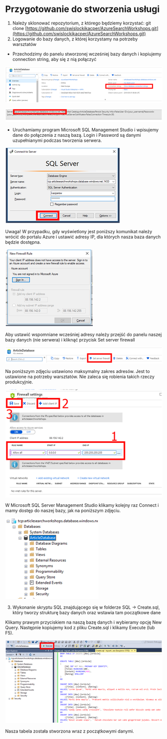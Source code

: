 # Przygotowanie do stworzenia usługi

1. Należy sklonować  repozytorium, z którego będziemy korzystać: git clone [https://github.com/swislockikacper/AzureSearchWorkshops.git](https://github.com/swislockikacper/AzureSearchWorkshops.git)
2. Logowanie do bazy danych, z której korzystamy na potrzeby warsztatów

* Przechodzimy do panelu stworzonej wcześniej bazy danych i kopiujemy connection string, aby się z nią połączyć

![](../../.gitbook/assets/image%20%2846%29.png)

![](../../.gitbook/assets/image%20%2857%29.png)

* Uruchamiamy program Microsoft SQL Management Studio i wpisujemy dane do połączenia z naszą bazą. Login i Password są danymi uzupełnianymi podczas tworzenia serwera.

![](../../.gitbook/assets/image%20%28100%29.png)

Uwaga! W przypadku, gdy wyświetlony jest poniższy komunikat należy wrócić do portalu Azure i ustawić adresy IP, dla których nasza baza danych będzie dostępna.

![](../../.gitbook/assets/image%20%28102%29.png)

Aby ustawić wspomniane wcześniej adresy należy przejść do panelu naszej bazy danych \(nie serwera\) i kliknąć przycisk Set server firewall

![](../../.gitbook/assets/image%20%2884%29.png)

Na poniższym zdjęciu ustawiono maksymalny zakres adresów. Jest to ustawione na potrzeby warsztatów. Nie zaleca się robienia takich rzeczy produkcyjnie.

![](../../.gitbook/assets/image%20%2860%29.png)

W Microsoft SQL Server Management Studio klikamy kolejny raz Connect i mamy dostęp do naszej bazy, jak na poniższym zdjęciu.

![](../../.gitbook/assets/image%20%2813%29.png)



3. Wykonanie skryptu SQL znajdującego się w folderze SQL -&gt; Create.sql, który tworzy strukturę bazy danych oraz wstawia tam początkowe dane

Klikamy prawym przyciskiem na naszą bazę danych i wybieramy opcję New Query. Następnie kopiujemy kod z pliku Create.sql i klikamy Execute \(lub F5\).

![](../../.gitbook/assets/image%20%28104%29.png)

Nasza tabela została stworzona wraz z początkowymi danymi.

